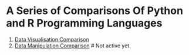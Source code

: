 # A Series of Comparisons Of Python and R Programming Languages




1. [Data Visualisation Comparison](visualisation_comparison.md)
2. [Data Manipulation Comparison](manipulation_comparison.md) # Not active yet.
